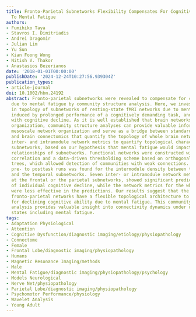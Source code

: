 ```yaml
---
title: Fronto-Parietal Subnetworks Flexibility Compensates For Cognitive Decline Due
  To Mental Fatigue
authors:
- Fumihiko Taya
- Stavros I. Dimitriadis
- Andrei Dragomir
- Julian Lim
- Yu Sun
- Kian Foong Wong
- Nitish V. Thakor
- Anastasios Bezerianos
date: '2018-01-01T00:00:00'
publishDate: '2024-12-24T10:27:56.939304Z'
publication_types:
- article-journal
doi: 10.1002/hbm.24192
abstract: Fronto-parietal subnetworks were revealed to compensate for cognitive decline
  due to mental fatigue by community structure analysis. Here, we investigate changes
  in topology of subnetworks of resting-state fMRI networks due to mental fatigue
  induced by prolonged performance of a cognitively demanding task, and their associations
  with cognitive decline. As it is well established that brain networks have modular
  organization, community structure analyses can provide valuable information about
  mesoscale network organization and serve as a bridge between standard fMRI approaches
  and brain connectomics that quantify the topology of whole brain networks. We developed
  inter- and intramodule network metrics to quantify topological characteristics of
  subnetworks, based on our hypothesis that mental fatigue would impact on functional
  relationships of subnetworks. Functional networks were constructed with wavelet
  correlation and a data-driven thresholding scheme based on orthogonal minimum spanning
  trees, which allowed detection of communities with weak connections. A change from
  pre- to posttask runs was found for the intermodule density between the frontal
  and the temporal subnetworks. Seven inter- or intramodule network metrics, mostly
  at the frontal or the parietal subnetworks, showed significant predictive power
  of individual cognitive decline, while the network metrics for the whole network
  were less effective in the predictions. Our results suggest that the control-type
  fronto-parietal networks have a flexible topological architecture to compensate
  for declining cognitive ability due to mental fatigue. This community structure
  analysis provides valuable insight into connectivity dynamics under different cognitive
  states including mental fatigue.
tags:
- Adaptation Physiological
- Attention
- Cognitive Dysfunction/diagnostic imaging/etiology/physiopathology
- Connectome
- Female
- Frontal Lobe/diagnostic imaging/physiopathology
- Humans
- Magnetic Resonance Imaging/methods
- Male
- Mental Fatigue/diagnostic imaging/physiopathology/psychology
- Models Neurological
- Nerve Net/physiopathology
- Parietal Lobe/diagnostic imaging/physiopathology
- Psychomotor Performance/physiology
- Wavelet Analysis
- Young Adult
---
```

